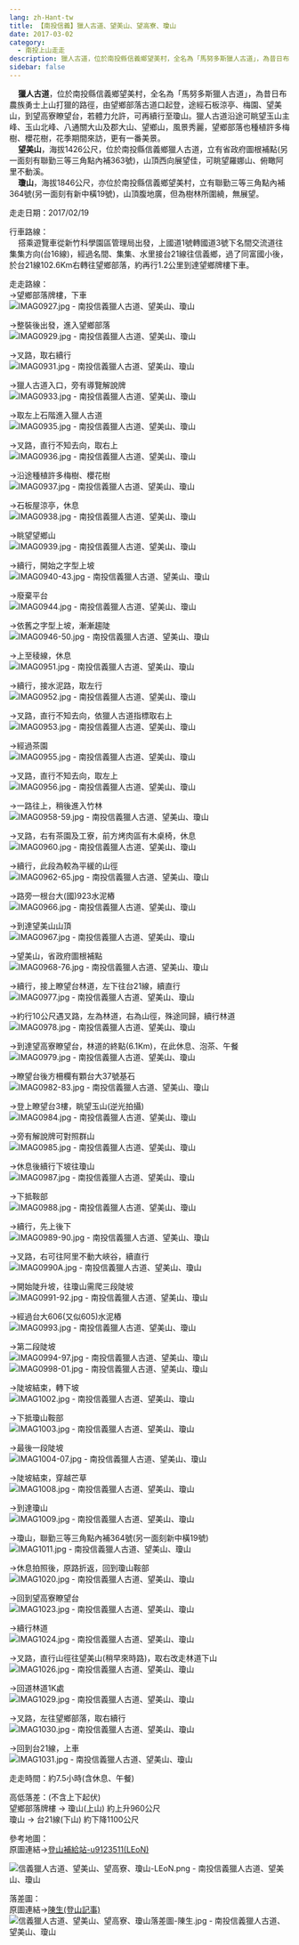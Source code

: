 ```yaml
---
lang: zh-Hant-tw
title: 【南投信義】獵人古道、望美山、望高寮、瓊山
date: 2017-03-02
category: 
  - 南投上山走走
description: 獵人古道，位於南投縣信義鄉望美村，全名為「馬努多斯獵人古道」，為昔日布農族勇士上山打獵的路徑，由望鄉部落古道口起登，途經石板涼亭、梅園、望美山，到望高寮瞭望台，若體力允許，可再續行至瓊山。獵人古道沿途可眺望玉山主峰、玉山北峰、八通關大山及郡大山、望鄉山，風景秀麗，望鄉部落也種植許多梅樹、櫻花樹，花季期間來訪，更有一番美景。 望美山，海拔1426公尺，位於南投縣信義鄉獵人古道，立有省政府圖根補點(另一面刻有聯勤三等三角點內補363號)，山頂西向展望佳，可眺望羅娜山、俯瞰阿里不動溪。 瓊山，海拔1846公尺，亦位於南投縣信義鄉望美村，立有聯勤三等三角點內補364號(另一面刻有新中橫19號)，山頂腹地廣，但為樹林所圍繞，無展望。
sidebar: false
---
```


    **獵人古道**，位於南投縣信義鄉望美村，全名為「馬努多斯獵人古道」，為昔日布農族勇士上山打獵的路徑，由望鄉部落古道口起登，途經石板涼亭、梅園、望美山，到望高寮瞭望台，若體力允許，可再續行至瓊山。獵人古道沿途可眺望玉山主峰、玉山北峰、八通關大山及郡大山、望鄉山，風景秀麗，望鄉部落也種植許多梅樹、櫻花樹，花季期間來訪，更有一番美景。  
    **望美山**，海拔1426公尺，位於南投縣信義鄉獵人古道，立有省政府圖根補點(另一面刻有聯勤三等三角點內補363號)，山頂西向展望佳，可眺望羅娜山、俯瞰阿里不動溪。  
    **瓊山**，海拔1846公尺，亦位於南投縣信義鄉望美村，立有聯勤三等三角點內補364號(另一面刻有新中橫19號)，山頂腹地廣，但為樹林所圍繞，無展望。

走走日期：2017/02/19

行車路線：  
    搭乘遊覽車從新竹科學園區管理局出發，上國道1號轉國道3號下名間交流道往集集方向(台16線)，經過名間、集集、水里接台21線往信義鄉，過了同富國小後，於台21線102.6Km右轉往望鄉部落，約再行1.2公里到達望鄉牌樓下車。

走走路線：  
→望鄉部落牌樓，下車  
![IMAG0927.jpg - 南投信義獵人古道、望美山、瓊山](image/1154264291_l.jpg)

→整裝後出發，進入望鄉部落  
![IMAG0929.jpg - 南投信義獵人古道、望美山、瓊山](image/1154266041_l.jpg)

→叉路，取右續行  
![IMAG0931.jpg - 南投信義獵人古道、望美山、瓊山](image/1154265270_l.jpg)

→獵人古道入口，旁有導覽解說牌  
![IMAG0933.jpg - 南投信義獵人古道、望美山、瓊山](image/1154266613_l.jpg)

→取左上石階進入獵人古道  
![IMAG0935.jpg - 南投信義獵人古道、望美山、瓊山](image/1154267426_l.jpg)

→叉路，直行不知去向，取右上  
![IMAG0936.jpg - 南投信義獵人古道、望美山、瓊山](image/1154267610_l.jpg)

→沿途種植許多梅樹、櫻花樹  
![IMAG0937.jpg - 南投信義獵人古道、望美山、瓊山](image/1154267612_l.jpg)

→石板屋涼亭，休息  
![IMAG0938.jpg - 南投信義獵人古道、望美山、瓊山](image/1154266510_l.jpg)

→眺望望鄉山  
![IMAG0939.jpg - 南投信義獵人古道、望美山、瓊山](image/1154264294_l.jpg)

→續行，開始之字型上坡  
![IMAG0940-43.jpg - 南投信義獵人古道、望美山、瓊山](image/1154266721_l.jpg)

→廢棄平台  
![IMAG0944.jpg - 南投信義獵人古道、望美山、瓊山](image/1154266823_l.jpg)

→依舊之字型上坡，漸漸趨陡  
![IMAG0946-50.jpg - 南投信義獵人古道、望美山、瓊山](image/1154266512_l.jpg)

→上至稜線，休息  
![IMAG0951.jpg - 南投信義獵人古道、望美山、瓊山](image/1154264296_l.jpg)

→續行，接水泥路，取左行  
![IMAG0952.jpg - 南投信義獵人古道、望美山、瓊山](image/1154267613_l.jpg)

→叉路，直行不知去向，依獵人古道指標取右上  
![IMAG0953.jpg - 南投信義獵人古道、望美山、瓊山](image/1154265271_l.jpg)

→經過茶園  
![IMAG0955.jpg - 南投信義獵人古道、望美山、瓊山](image/1154266724_l.jpg)

→叉路，直行不知去向，取左上  
![IMAG0956.jpg - 南投信義獵人古道、望美山、瓊山](image/1154267429_l.jpg)

→一路往上，稍後進入竹林  
![IMAG0958-59.jpg - 南投信義獵人古道、望美山、瓊山](image/1154264297_l.jpg)

→叉路，右有茶園及工寮，前方烤肉區有木桌椅，休息  
![IMAG0960.jpg - 南投信義獵人古道、望美山、瓊山](image/1154266825_l.jpg)

→續行，此段為較為平緩的山徑  
![IMAG0962-65.jpg - 南投信義獵人古道、望美山、瓊山](image/1154266917_l.jpg)

→路旁一根台大(國)923水泥樁  
![IMAG0966.jpg - 南投信義獵人古道、望美山、瓊山](image/1154266826_l.jpg)

→到達望美山山頂  
![IMAG0967.jpg - 南投信義獵人古道、望美山、瓊山](image/1154264389_l.jpg)

→望美山，省政府圖根補點  
![IMAG0968-76.jpg - 南投信義獵人古道、望美山、瓊山](image/1154267616_l.jpg)

→續行，接上瞭望台林道，左下往台21線，續直行  
![IMAG0977.jpg - 南投信義獵人古道、望美山、瓊山](image/1154266515_l.jpg)

→約行10公尺遇叉路，左為林道，右為山徑，殊途同歸，續行林道  
![IMAG0978.jpg - 南投信義獵人古道、望美山、瓊山](image/1154265372_l.jpg)

→到達望高寮瞭望台，林道的終點(6.1Km)，在此休息、泡茶、午餐  
![IMAG0979.jpg - 南投信義獵人古道、望美山、瓊山](image/1154266725_l.jpg)

→瞭望台後方柵欄有顆台大37號基石  
![IMAG0982-83.jpg - 南投信義獵人古道、望美山、瓊山](image/1154266619_l.jpg)

→登上瞭望台3樓，眺望玉山(逆光拍攝)  
![IMAG0984.jpg - 南投信義獵人古道、望美山、瓊山](image/1154267430_l.jpg)

→旁有解說牌可對照群山  
![IMAG0985.jpg - 南投信義獵人古道、望美山、瓊山](image/1154266045_l.jpg)

→休息後續行下坡往瓊山  
![IMAG0987.jpg - 南投信義獵人古道、望美山、瓊山](image/1154264393_l.jpg)

→下抵鞍部  
![IMAG0988.jpg - 南投信義獵人古道、望美山、瓊山](image/1154267431_l.jpg)

→續行，先上後下  
![IMAG0989-90.jpg - 南投信義獵人古道、望美山、瓊山](image/1154264394_l.jpg)

→叉路，右可往阿里不動大峽谷，續直行  
![IMAG0990A.jpg - 南投信義獵人古道、望美山、瓊山](image/1154266920_l.jpg)

→開始陡升坡，往瓊山需爬三段陡坡  
![IMAG0991-92.jpg - 南投信義獵人古道、望美山、瓊山](image/1154266046_l.jpg)

→經過台大606(又似605)水泥樁  
![IMAG0993.jpg - 南投信義獵人古道、望美山、瓊山](image/1154265374_l.jpg)

→第二段陡坡  
![IMAG0994-97.jpg - 南投信義獵人古道、望美山、瓊山](image/1154267704_l.jpg)  
![IMAG0998-01.jpg - 南投信義獵人古道、望美山、瓊山](image/1154267328_l.jpg)

→陡坡結束，轉下坡  
![IMAG1002.jpg - 南投信義獵人古道、望美山、瓊山](image/1154264395_l.jpg)

→下抵瓊山鞍部  
![IMAG1003.jpg - 南投信義獵人古道、望美山、瓊山](image/1154264396_l.jpg)

→最後一段陡坡  
![IMAG1004-07.jpg - 南投信義獵人古道、望美山、瓊山](image/1154264990_l.jpg)

→陡坡結束，穿越芒草  
![IMAG1008.jpg - 南投信義獵人古道、望美山、瓊山](image/1154264991_l.jpg)

→到達瓊山  
![IMAG1009.jpg - 南投信義獵人古道、望美山、瓊山](image/1154266829_l.jpg)

→瓊山，聯勤三等三角點內補364號(另一面刻新中橫19號)  
![IMAG1011.jpg - 南投信義獵人古道、望美山、瓊山](image/1154264992_l.jpg)

→休息拍照後，原路折返，回到瓊山鞍部  
![IMAG1020.jpg - 南投信義獵人古道、望美山、瓊山](image/1154266830_l.jpg)

→回到望高寮瞭望台  
![IMAG1023.jpg - 南投信義獵人古道、望美山、瓊山](image/1154264993_l.jpg)

→續行林道  
![IMAG1024.jpg - 南投信義獵人古道、望美山、瓊山](image/1154264994_l.jpg)

→叉路，直行山徑往望美山(稍早來時路)，取右改走林道下山  
![IMAG1026.jpg - 南投信義獵人古道、望美山、瓊山](image/1154266049_l.jpg)

→回道林道1K處  
![IMAG1029.jpg - 南投信義獵人古道、望美山、瓊山](image/1154266052_l.jpg)

→叉路，左往望鄉部落，取右續行  
![IMAG1030.jpg - 南投信義獵人古道、望美山、瓊山](image/1154266626_l.jpg)

→回到台21線，上車  
![IMAG1031.jpg - 南投信義獵人古道、望美山、瓊山](image/1154267519_l.jpg)

走走時間：約7.5小時(含休息、午餐)

高低落差：(不含上下起伏)  
望鄉部落牌樓 → 瓊山(上山) 約上升960公尺  
瓊山 → 台21線(下山) 約下降1100公尺

參考地圖：  
原圖連結→[登山補給站-u9123511(LEoN)](http://59-120-215-226.hinet-ip.hinet.net/(X(1)S(1xw5y3yk0h33kw5z3uommukh))/thread-e0fe702c-15d8-e411-93ec-000e04b74954.html)

![信義獵人古道、望美山、望高寮、瓊山-LEoN.png - 南投信義獵人古道、望美山、瓊山](image/1154267903_l.jpg)

落差圖：  
原圖連結→[陳生(登山記事)](http://blog.xuite.net/c220435988/123/374507394)  
![信義獵人古道、望美山、望高寮、瓊山落差圖-陳生.jpg - 南投信義獵人古道、望美山、瓊山](image/1154266120_l.jpg)